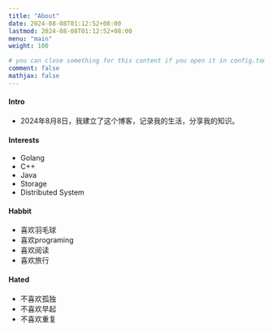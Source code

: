 ```yaml
---
title: "About"
date: 2024-08-08T01:12:52+08:00
lastmod: 2024-08-08T01:12:52+08:00
menu: "main"
weight: 100

# you can close something for this content if you open it in config.toml.
comment: false
mathjax: false
---
```


#### Intro

- 2024年8月8日，我建立了这个博客，记录我的生活，分享我的知识。

#### Interests

- Golang
- C++
- Java
- Storage
- Distributed System


#### Habbit

- 喜欢羽毛球
- 喜欢programing
- 喜欢阅读
- 喜欢旅行

#### Hated

- 不喜欢孤独
- 不喜欢早起
- 不喜欢重复
